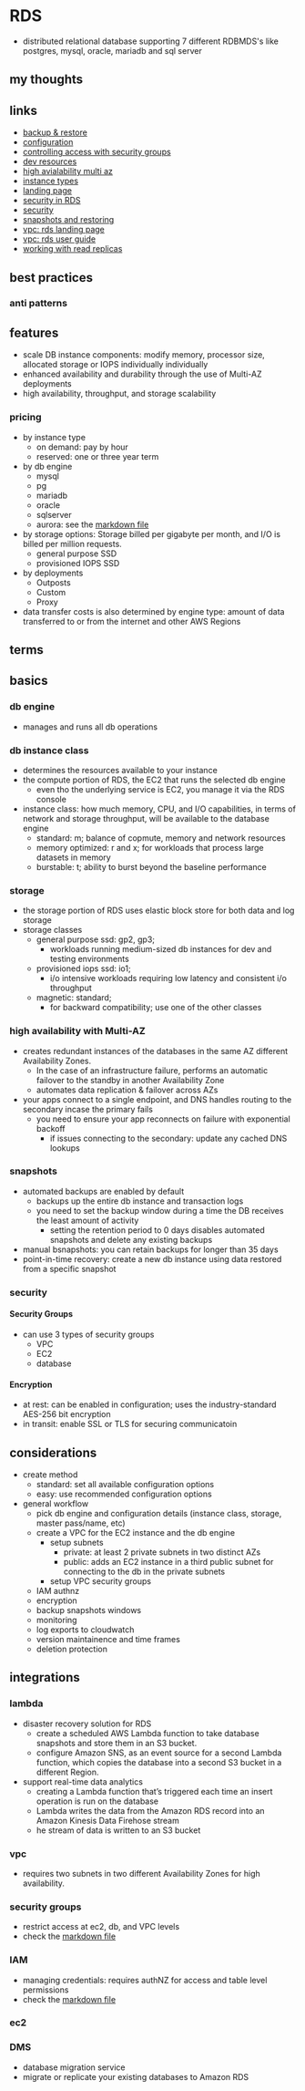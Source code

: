 # RDS

- distributed relational database supporting 7 different RDBMDS's like postgres, mysql, oracle, mariadb and sql server

## my thoughts

## links

- [backup & restore](https://docs.aws.amazon.com/AmazonRDS/latest/UserGuide/CHAP_CommonTasks.BackupRestore.html)
- [configuration](https://docs.aws.amazon.com/AmazonRDS/latest/UserGuide/CHAP_RDS_Configuring.html)
- [controlling access with security groups](https://docs.aws.amazon.com/AmazonRDS/latest/UserGuide/Overview.RDSSecurityGroups.html)
- [dev resources](https://aws.amazon.com/rds/resources/)
- [high avialability multi az](https://docs.aws.amazon.com/AmazonRDS/latest/UserGuide/Concepts.MultiAZ.html)
- [instance types](https://aws.amazon.com/rds/instance-types/)
- [landing page](https://aws.amazon.com/rds/?did=ap_card&trk=ap_card)
- [security in RDS](https://docs.aws.amazon.com/AmazonRDS/latest/UserGuide/UsingWithRDS.html)
- [security](https://docs.aws.amazon.com//AmazonRDS/latest/UserGuide/UsingWithRDS.html)
- [snapshots and restoring](https://docs.aws.amazon.com//AmazonRDS/latest/UserGuide/CHAP_CommonTasks.BackupRestore.html)
- [vpc: rds landing page](https://docs.aws.amazon.com/AmazonRDS/latest/UserGuide/USER_VPC.html)
- [vpc: rds user guide](https://docs.aws.amazon.com/AmazonRDS/latest/UserGuide/USER_VPC.WorkingWithRDSInstanceinaVPC.html)
- [working with read replicas](https://docs.aws.amazon.com/AmazonRDS/latest/UserGuide/USER_ReadRepl.html)

## best practices

### anti patterns

## features

- scale DB instance components: modify memory, processor size, allocated storage or IOPS individually individually
- enhanced availability and durability through the use of Multi-AZ deployments
- high availability, throughput, and storage scalability

### pricing

- by instance type
  - on demand: pay by hour
  - reserved: one or three year term
- by db engine
  - mysql
  - pg
  - mariadb
  - oracle
  - sqlserver
  - aurora: see the [markdown file](./rds-aurora.md)
- by storage options: Storage billed per gigabyte per month, and I/O is billed per million requests.
  - general purpose SSD
  - provisioned IOPS SSD
- by deployments
  - Outposts
  - Custom
  - Proxy
- data transfer costs is also determined by engine type: amount of data transferred to or from the internet and other AWS Regions

## terms

## basics

### db engine

- manages and runs all db operations

### db instance class

- determines the resources available to your instance
- the compute portion of RDS, the EC2 that runs the selected db engine
  - even tho the underlying service is EC2, you manage it via the RDS console
- instance class: how much memory, CPU, and I/O capabilities, in terms of network and storage throughput, will be available to the database engine
  - standard: m; balance of copmute, memory and network resources
  - memory optimized: r and x; for workloads that process large datasets in memory
  - burstable: t; ability to burst beyond the baseline performance

### storage

- the storage portion of RDS uses elastic block store for both data and log storage
- storage classes
  - general purpose ssd: gp2, gp3;
    - workloads running medium-sized db instances for dev and testing environments
  - provisioned iops ssd: io1;
    - i/o intensive workloads requiring low latency and consistent i/o throughput
  - magnetic: standard;
    - for backward compatibility; use one of the other classes

### high availability with Multi-AZ

- creates redundant instances of the databases in the same AZ different Availability Zones.
  - In the case of an infrastructure failure, performs an automatic failover to the standby in another Availability Zone
  - automates data replication & failover across AZs
- your apps connect to a single endpoint, and DNS handles routing to the secondary incase the primary fails
  - you need to ensure your app reconnects on failure with exponential backoff
    - if issues connecting to the secondary: update any cached DNS lookups

### snapshots

- automated backups are enabled by default
  - backups up the entire db instance and transaction logs
  - you need to set the backup window during a time the DB receives the least amount of activity
    - setting the retention period to 0 days disables automated snapshots and delete any existing backups
- manual bsnapshots: you can retain backups for longer than 35 days
- point-in-time recovery: create a new db instance using data restored from a specific snapshot

### security

#### Security Groups

- can use 3 types of security groups
  - VPC
  - EC2
  - database

#### Encryption

- at rest: can be enabled in configuration; uses the industry-standard AES-256 bit encryption
- in transit: enable SSL or TLS for securing communicatoin

## considerations

- create method
  - standard: set all available configuration options
  - easy: use recommended configuration options
- general workflow
  - pick db engine and configuration details (instance class, storage, master pass/name, etc)
  - create a VPC for the EC2 instance and the db engine
    - setup subnets
      - private: at least 2 private subnets in two distinct AZs
      - public: adds an EC2 instance in a third public subnet for connecting to the db in the private subnets
    - setup VPC security groups
  - IAM authnz
  - encryption
  - backup snapshots windows
  - monitoring
  - log exports to cloudwatch
  - version maintainence and time frames
  - deletion protection

## integrations

### lambda

- disaster recovery solution for RDS
  - create a scheduled AWS Lambda function to take database snapshots and store them in an S3 bucket.
  - configure Amazon SNS, as an event source for a second Lambda function, which copies the database into a second S3 bucket in a different Region.
- support real-time data analytics
  - creating a Lambda function that’s triggered each time an insert operation is run on the database
  - Lambda writes the data from the Amazon RDS record into an Amazon Kinesis Data Firehose stream
  - he stream of data is written to an S3 bucket

### vpc

- requires two subnets in two different Availability Zones for high availability.

### security groups

- restrict access at ec2, db, and VPC levels
- check the [markdown file](../networkingContentDelivery/securitygroups.md)

### IAM

- managing credentials: requires authNZ for access and table level permissions
- check the [markdown file](../securityIdentityCompliance/iam.md)

### ec2

### DMS

- database migration service
- migrate or replicate your existing databases to Amazon RDS
